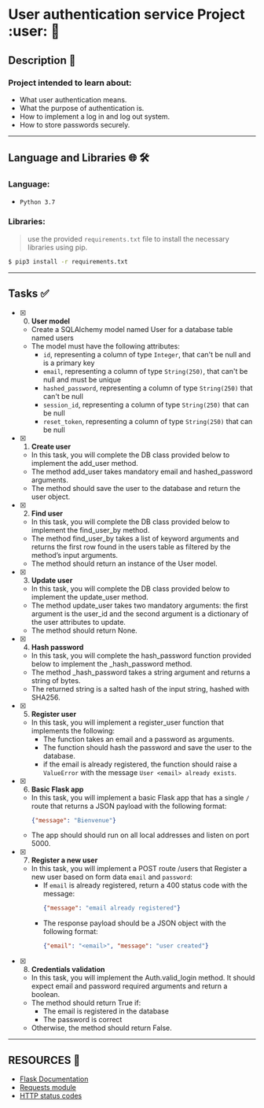 # User authentication service Project :user: :closed_lock_with_key:

## Description :page_facing_up:

### Project intended to learn about:
+ What user authentication means.
+ What the purpose of authentication is.
+ How to implement a log in and log out system.
+ How to store passwords securely.
---

## Language and Libraries :globe_with_meridians: :hammer_and_wrench:
### Language:
- `Python 3.7`

### Libraries:
> use the provided `requirements.txt` file to install the necessary libraries using pip.
```bash
$ pip3 install -r requirements.txt
```
---

## Tasks :white_check_mark:

+ [x] 0. **User model**
    + Create a SQLAlchemy model named User for a database table named users
    + The model must have the following attributes:
        + `id`, representing a column of type `Integer`, that can't be null and is a primary key
        + `email`, representing a column of type `String(250)`, that can't be null and must be unique
        + `hashed_password`, representing a column of type `String(250)` that can't be null
        + `session_id`, representing a column of type `String(250)` that can be null
        + `reset_token`, representing a column of type `String(250)` that can be null

+ [x] 1. **Create user**
    + In this task, you will complete the DB class provided below to implement the add_user method.
    + The method add_user takes mandatory email and hashed_password arguments.
    + The method should save the user to the database and return the user object.

+ [x] 2. **Find user**
    + In this task, you will complete the DB class provided below to implement the find_user_by method.
    + The method find_user_by takes a list of keyword arguments and returns the first row found in the users table as filtered by the method’s input arguments.
    + The method should return an instance of the User model.

+ [x] 3. **Update user**
    + In this task, you will complete the DB class provided below to implement the update_user method.
    + The method update_user takes two mandatory arguments: the first argument is the user_id and the second argument is a dictionary of the user attributes to update.
    + The method should return None.

+ [x] 4. **Hash password**
    + In this task, you will complete the hash_password function provided below to implement the _hash_password method.
    + The method _hash_password takes a string argument and returns a string of bytes.
    + The returned string is a salted hash of the input string, hashed with SHA256.

+ [x] 5. **Register user**
    + In this task, you will implement a register_user function that implements the following:
        + The function takes an email and a password as arguments.
        + The function should hash the password and save the user to the database.
        + if the email is already registered, the function should raise a `ValueError` with the message `User <email> already exists`.

+ [x] 6. **Basic Flask app**
    + In this task, you will implement a basic Flask app that has a single `/` route that returns a JSON payload with the following format:
        ```json
        {"message": "Bienvenue"}
        ```
    + The app should should run on all local addresses and listen on port 5000.

+ [x] 7. **Register a new user**
    + In this task, you will implement a POST route /users that Register a new user based on form data `email` and `password`:
        + If `email` is already registered, return a 400 status code with the message:
            ```json
            {"message": "email already registered"}
            ```
        + The response payload should be a JSON object with the following format:
            ```json
            {"email": "<email>", "message": "user created"}
            ```

+ [x] 8. **Credentials validation**
    + In this task, you will implement the Auth.valid_login method. It should expect email and password required arguments and return a boolean.
    + The method should return True if:
        + The email is registered in the database
        + The password is correct
    + Otherwise, the method should return False.
 
---

## RESOURCES :bookmark_tabs:
- [Flask Documentation](https://intranet.alxswe.com/rltoken/lKExyvivrrW4eh0eI8UV6A)
- [Requests module](https://intranet.alxswe.com/rltoken/py7LuuD1u2MUwcaf8wnDzQ)
- [HTTP status codes](https://intranet.alxswe.com/rltoken/cj-mc5ZHp_KyXn1yikHC0A)
